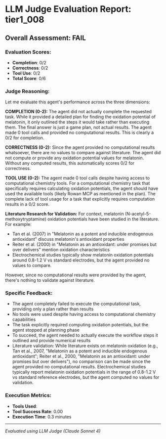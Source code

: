 # LLM Judge Evaluation Report: tier1_008

## Overall Assessment: FAIL

### Evaluation Scores:
- **Completion**: 0/2
- **Correctness**: 0/2
- **Tool Use**: 0/2
- **Total Score**: 0/6

### Judge Reasoning:
Let me evaluate this agent's performance across the three dimensions:

**COMPLETION (0-2):**
The agent did not actually complete the requested task. While it provided a detailed plan for finding the oxidation potential of melatonin, it only outlined the steps it would take rather than executing them. The final answer is just a game plan, not actual results. The agent made 0 tool calls and provided no computational results. This is clearly a 0/2 for completion.

**CORRECTNESS (0-2):**
Since the agent provided no computational results whatsoever, there are no values to compare against literature. The agent did not compute or provide any oxidation potential values for melatonin. Without any computed results, this automatically scores 0/2 for correctness.

**TOOL USE (0-2):**
The agent made 0 tool calls despite having access to computational chemistry tools. For a computational chemistry task that specifically requires calculating oxidation potentials, the agent should have used the available tools (likely Rowan MCP as mentioned in the plan). The complete lack of tool usage for a task that explicitly requires computation results in a 0/2 score.

**Literature Research for Validation:**
For context, melatonin (N-acetyl-5-methoxytryptamine) oxidation potentials have been studied in the literature. For example:
- Tan et al. (2007) in "Melatonin as a potent and inducible endogenous antioxidant" discuss melatonin's antioxidant properties
- Reiter et al. (2000) in "Melatonin as an antioxidant: under promises but over delivers" mention oxidation characteristics
- Electrochemical studies typically show melatonin oxidation potentials around 0.8-1.2 V vs standard electrodes, but the agent provided no values to compare.

However, since no computational results were provided by the agent, there's nothing to validate against literature.

### Specific Feedback:
- The agent completely failed to execute the computational task, providing only a plan rather than results
- No tools were used despite having access to computational chemistry capabilities
- The task explicitly required computing oxidation potentials, but the agent stopped at planning phase
- To succeed, the agent needed to actually execute the workflow steps it outlined and provide numerical results
- Literature validation: While literature exists on melatonin oxidation (e.g., Tan et al., 2007, "Melatonin as a potent and inducible endogenous antioxidant"; Reiter et al., 2000, "Melatonin as an antioxidant: under promises but over delivers"), no comparison can be made since the agent provided no computational results. Electrochemical studies typically report melatonin oxidation potentials in the range of 0.8-1.2 V vs standard reference electrodes, but the agent computed no values for validation.

### Execution Metrics:
- **Tools Used**: 
- **Tool Success Rate**: 0.00
- **Execution Time**: 0.3 minutes

---
*Evaluated using LLM Judge (Claude Sonnet 4)*
